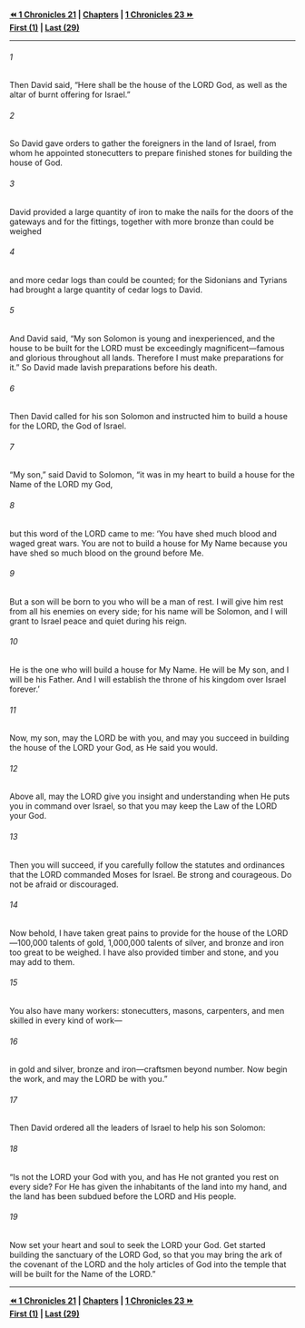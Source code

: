   
**[⏪ 1 Chronicles 21](./1%20Chronicles%2021.md) | [Chapters](./_index.md) | [1 Chronicles 23 ⏩](./1%20Chronicles%2023.md)**  
**[First (1)](./1%20Chronicles%201.md) | [Last (29)](./1%20Chronicles%2029.md)**  
  
---  
  
###### 1  
Then David said, “Here shall be the house of the LORD God, as well as the altar of burnt offering for Israel.”  
  
###### 2  
So David gave orders to gather the foreigners in the land of Israel, from whom he appointed stonecutters to prepare finished stones for building the house of God.  
  
###### 3  
David provided a large quantity of iron to make the nails for the doors of the gateways and for the fittings, together with more bronze than could be weighed  
  
###### 4  
and more cedar logs than could be counted; for the Sidonians and Tyrians had brought a large quantity of cedar logs to David.  
  
###### 5  
And David said, “My son Solomon is young and inexperienced, and the house to be built for the LORD must be exceedingly magnificent—famous and glorious throughout all lands. Therefore I must make preparations for it.” So David made lavish preparations before his death.  
  
###### 6  
Then David called for his son Solomon and instructed him to build a house for the LORD, the God of Israel.  
  
###### 7  
“My son,” said David to Solomon, “it was in my heart to build a house for the Name of the LORD my God,  
  
###### 8  
but this word of the LORD came to me: ‘You have shed much blood and waged great wars. You are not to build a house for My Name because you have shed so much blood on the ground before Me.  
  
###### 9  
But a son will be born to you who will be a man of rest. I will give him rest from all his enemies on every side; for his name will be Solomon, and I will grant to Israel peace and quiet during his reign.  
  
###### 10  
He is the one who will build a house for My Name. He will be My son, and I will be his Father. And I will establish the throne of his kingdom over Israel forever.’  
  
###### 11  
Now, my son, may the LORD be with you, and may you succeed in building the house of the LORD your God, as He said you would.  
  
###### 12  
Above all, may the LORD give you insight and understanding when He puts you in command over Israel, so that you may keep the Law of the LORD your God.  
  
###### 13  
Then you will succeed, if you carefully follow the statutes and ordinances that the LORD commanded Moses for Israel. Be strong and courageous. Do not be afraid or discouraged.  
  
###### 14  
Now behold, I have taken great pains to provide for the house of the LORD—100,000 talents of gold, 1,000,000 talents of silver, and bronze and iron too great to be weighed. I have also provided timber and stone, and you may add to them.  
  
###### 15  
You also have many workers: stonecutters, masons, carpenters, and men skilled in every kind of work—  
  
###### 16  
in gold and silver, bronze and iron—craftsmen beyond number. Now begin the work, and may the LORD be with you.”  
  
###### 17  
Then David ordered all the leaders of Israel to help his son Solomon:  
  
###### 18  
“Is not the LORD your God with you, and has He not granted you rest on every side? For He has given the inhabitants of the land into my hand, and the land has been subdued before the LORD and His people.  
  
###### 19  
Now set your heart and soul to seek the LORD your God. Get started building the sanctuary of the LORD God, so that you may bring the ark of the covenant of the LORD and the holy articles of God into the temple that will be built for the Name of the LORD.”  
  
  
---  
  
**[⏪ 1 Chronicles 21](./1%20Chronicles%2021.md) | [Chapters](./_index.md) | [1 Chronicles 23 ⏩](./1%20Chronicles%2023.md)**  
**[First (1)](./1%20Chronicles%201.md) | [Last (29)](./1%20Chronicles%2029.md)**  
  
